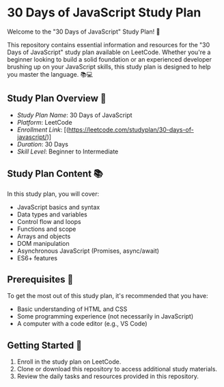 # 30 Days of JavaScript Study Plan

Welcome to the "30 Days of JavaScript" Study Plan! 🚀

This repository contains essential information and resources for the "30 Days of JavaScript" study plan available on LeetCode. Whether you're a beginner looking to build a solid foundation or an experienced developer brushing up on your JavaScript skills, this study plan is designed to help you master the language. 📚💻

## Study Plan Overview 📖

- *Study Plan Name*: 30 Days of JavaScript
- *Platform*: LeetCode
- *Enrollment Link*: [(https://leetcode.com/studyplan/30-days-of-javascript/)]
- *Duration*: 30 Days
- *Skill Level*: Beginner to Intermediate

## Study Plan Content 📚

In this study plan, you will cover:

- JavaScript basics and syntax
- Data types and variables
- Control flow and loops
- Functions and scope
- Arrays and objects
- DOM manipulation
- Asynchronous JavaScript (Promises, async/await)
- ES6+ features

## Prerequisites 🧩

To get the most out of this study plan, it's recommended that you have:

- Basic understanding of HTML and CSS
- Some programming experience (not necessarily in JavaScript)
- A computer with a code editor (e.g., VS Code)

## Getting Started 🏁

1. Enroll in the study plan on LeetCode.
2. Clone or download this repository to access additional study materials.
3. Review the daily tasks and resources provided in this repository.
